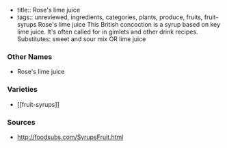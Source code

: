 - title:: Rose's lime juice
- tags:: unreviewed, ingredients, categories, plants, produce, fruits, fruit-syrups
Rose's lime juice This British concoction is a syrup based on key lime juice. It's often called for in gimlets and other drink recipes. Substitutes: sweet and sour mix OR lime juice

### Other Names

* Rose's lime juice

### Varieties

* [[fruit-syrups]]

### Sources
* http://foodsubs.com/SyrupsFruit.html

